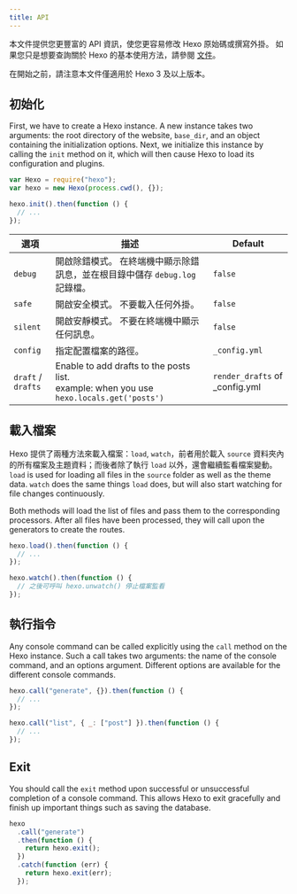 ```yaml
---
title: API
---
```


本文件提供您更豐富的 API 資訊，使您更容易修改 Hexo 原始碼或撰寫外掛。 如果您只是想要查詢關於 Hexo 的基本使用方法，請參閱 [文件](../docs/)。

在開始之前，請注意本文件僅適用於 Hexo 3 及以上版本。

## 初始化

First, we have to create a Hexo instance. A new instance takes two arguments: the root directory of the website, `base_dir`, and an object containing the initialization options. Next, we initialize this instance by calling the `init` method on it, which will then cause Hexo to load its configuration and plugins.

```js
var Hexo = require("hexo");
var hexo = new Hexo(process.cwd(), {});

hexo.init().then(function () {
  // ...
});
```

| 選項                 | 描述                                                                                                 | Default                           |
| ------------------ | -------------------------------------------------------------------------------------------------- | --------------------------------- |
| `debug`            | 開啟除錯模式。 在終端機中顯示除錯訊息，並在根目錄中儲存 `debug.log` 記錄檔。                                                      | `false`                           |
| `safe`             | 開啟安全模式。 不要載入任何外掛。                                                                                  | `false`                           |
| `silent`           | 開啟安靜模式。 不要在終端機中顯示任何訊息。                                                                             | `false`                           |
| `config`           | 指定配置檔案的路徑。                                                                                         | `_config.yml`                     |
| `draft` / `drafts` | Enable to add drafts to the posts list.<br> example: when you use `hexo.locals.get('posts')` | `render_drafts` of \_config.yml |

## 載入檔案

Hexo 提供了兩種方法來載入檔案：`load`, `watch`，前者用於載入 `source` 資料夾內的所有檔案及主題資料；而後者除了執行 `load` 以外，還會繼續監看檔案變動。 `load` is used for loading all files in the `source` folder as well as the theme data. `watch` does the same things `load` does, but will also start watching for file changes continuously.

Both methods will load the list of files and pass them to the corresponding processors. After all files have been processed, they will call upon the generators to create the routes.

```js
hexo.load().then(function () {
  // ...
});

hexo.watch().then(function () {
  // 之後可呼叫 hexo.unwatch() 停止檔案監看
});
```

## 執行指令

Any console command can be called explicitly using the `call` method on the Hexo instance. Such a call takes two arguments: the name of the console command, and an options argument. Different options are available for the different console commands.

```js
hexo.call("generate", {}).then(function () {
  // ...
});
```

```js
hexo.call("list", { _: ["post"] }).then(function () {
  // ...
});
```

## Exit

You should call the `exit` method upon successful or unsuccessful completion of a console command. This allows Hexo to exit gracefully and finish up important things such as saving the database.

```js
hexo
  .call("generate")
  .then(function () {
    return hexo.exit();
  })
  .catch(function (err) {
    return hexo.exit(err);
  });
```
